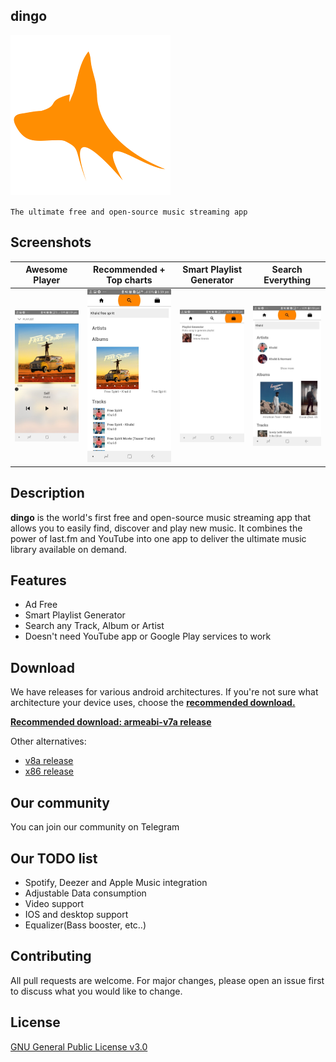 ## dingo

![icon](https://github.com/AbelTesfaye/dingo/blob/master/docs/images/dingo_icon.png)

`The ultimate free and open-source music streaming app`



## Screenshots

Awesome Player | Recommended + Top charts | Smart Playlist Generator | Search Everything
:-------------------------:|:-------------------------:|:-------------------------:|:-------------------------:
![Awesome Player](https://github.com/AbelTesfaye/dingo/blob/master/docs/images/1.jpg)  |  ![Recommended + Top charts](https://github.com/AbelTesfaye/dingo/blob/master/docs/images/2.jpg)|  ![Smart Playlist Generator](https://github.com/AbelTesfaye/dingo/blob/master/docs/images/3.jpg)|  ![Search Everything](https://github.com/AbelTesfaye/dingo/blob/master/docs/images/4.jpg)

## Description
**dingo** is the world's first free and open-source music streaming app that allows you to easily find, discover and play new music. It combines the power of last.fm and YouTube into one app to deliver the ultimate music library available on demand.

## Features
- Ad Free
- Smart Playlist Generator
- Search any Track, Album or Artist
- Doesn't need YouTube app or Google Play services to work

## Download
We have releases for various android architectures. If you're not sure what architecture your device uses, choose the **[recommended download.](http://s000.tinyupload.com/index.php?file_id=37063980998875411629)**

**[Recommended download: armeabi-v7a release](http://s000.tinyupload.com/index.php?file_id=37063980998875411629)**

Other alternatives:
- [v8a release](http://s000.tinyupload.com/?file_id=07427912673787672333)
- [x86 release](http://s000.tinyupload.com/?file_id=63644582318498219615)


## Our community
You can join our community on Telegram


## Our TODO list
- Spotify, Deezer and Apple Music integration
- Adjustable Data consumption
- Video support
- IOS and desktop support
- Equalizer(Bass booster, etc..)


## Contributing
All pull requests are welcome. For major changes, please open an issue first to discuss what you would like to change.

## License
[GNU General Public License v3.0](https://www.gnu.org/licenses/gpl-3.0.en.html)
